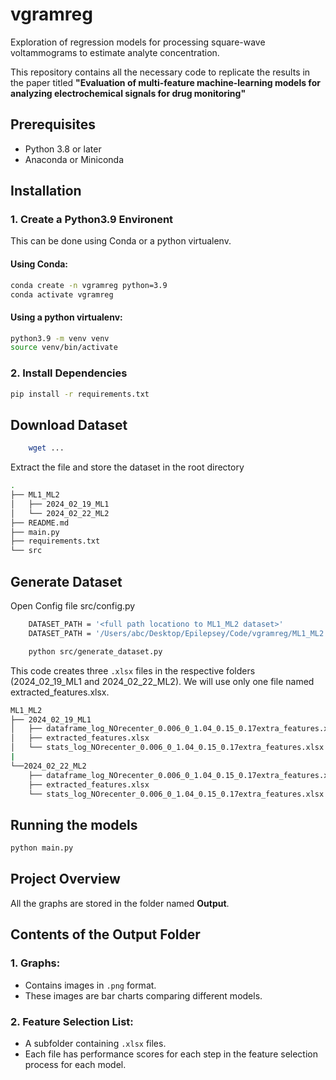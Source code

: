 # vgramreg
Exploration of regression models for processing square-wave voltammograms to estimate analyte concentration.

This repository contains all the necessary code to replicate the results in the paper titled **"Evaluation of multi-feature machine-learning models for
analyzing electrochemical signals for drug monitoring"**

## Prerequisites
-   Python 3.8 or later
-   Anaconda or Miniconda

## Installation

### 1.  Create a Python3.9 Environent

This can be done using Conda or a python virtualenv.

#### Using Conda:
```bash 
conda create -n vgramreg python=3.9
conda activate vgramreg
```

#### Using a python virtualenv:
```bash
python3.9 -m venv venv
source venv/bin/activate
```

### 2.  Install Dependencies
```bash
pip install -r requirements.txt
```

## Download Dataset
```bash
    wget ...
```
Extract the file and store the dataset in the root directory
```bash
.
├── ML1_ML2
│   ├── 2024_02_19_ML1
│   └── 2024_02_22_ML2
├── README.md
├── main.py
├── requirements.txt
└── src
```


## Generate Dataset
Open Config file src/config.py
```bash
    DATASET_PATH = '<full path locationo to ML1_ML2 dataset>'
    DATASET_PATH = '/Users/abc/Desktop/Epilepsey/Code/vgramreg/ML1_ML2'
```
```bash
    python src/generate_dataset.py
```
This code creates three `.xlsx` files in the respective folders (2024_02_19_ML1 and 2024_02_22_ML2). We will use only one file named extracted_features.xlsx.

```bash
ML1_ML2
├── 2024_02_19_ML1
│   ├── dataframe_log_NOrecenter_0.006_0_1.04_0.15_0.17extra_features.xlsx
│   ├── extracted_features.xlsx
│   └── stats_log_NOrecenter_0.006_0_1.04_0.15_0.17extra_features.xlsx
|
└──2024_02_22_ML2
    ├── dataframe_log_NOrecenter_0.006_0_1.04_0.15_0.17extra_features.xlsx
    ├── extracted_features.xlsx
    └── stats_log_NOrecenter_0.006_0_1.04_0.15_0.17extra_features.xlsx
```

## Running the models
```bash
python main.py
```

## Project Overview

All the graphs are stored in the folder named **Output**.

## Contents of the Output Folder

### 1. **Graphs**:
   - Contains images in `.png` format.
   - These images are bar charts comparing different models.

### 2. **Feature Selection List**:
   - A subfolder containing `.xlsx` files.
   - Each file has performance scores for each step in the feature selection process for each model.
